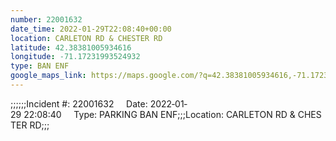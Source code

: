 ```yaml
---
number: 22001632
date_time: 2022-01-29T22:08:40+00:00
location: CARLETON RD & CHESTER RD
latitude: 42.38381005934616
longitude: -71.17231993524932
type: BAN ENF
google_maps_link: https://maps.google.com/?q=42.38381005934616,-71.17231993524932
---
```


;;;;;;Incident #: 22001632     Date: 2022‐01‐29 22:08:40     Type: PARKING BAN ENF;;;Location: CARLETON RD & CHESTER RD;;;
